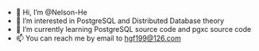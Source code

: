 - 👋 Hi, I’m @Nelson-He
- 👀 I’m interested in PostgreSQL and Distributed Database theory
- 🌱 I’m currently learning PostgreSQL source code and pgxc source code
- 📫 You can reach me by email to hgf199@126.com
